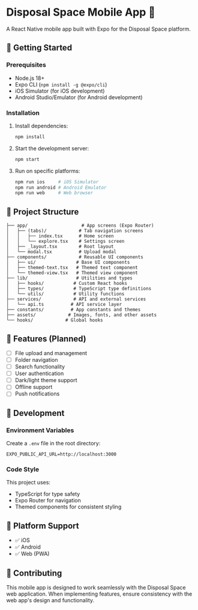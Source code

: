# Disposal Space Mobile App 📱

A React Native mobile app built with Expo for the Disposal Space platform.

## 🚀 Getting Started

### Prerequisites

- Node.js 18+
- Expo CLI (`npm install -g @expo/cli`)
- iOS Simulator (for iOS development)
- Android Studio/Emulator (for Android development)

### Installation

1. Install dependencies:

   ```bash
   npm install
   ```

2. Start the development server:

   ```bash
   npm start
   ```

3. Run on specific platforms:
   ```bash
   npm run ios     # iOS Simulator
   npm run android # Android Emulator
   npm run web     # Web browser
   ```

## 📁 Project Structure

```
├── app/                    # App screens (Expo Router)
│   ├── (tabs)/            # Tab navigation screens
│   │   ├── index.tsx      # Home screen
│   │   └── explore.tsx    # Settings screen
│   ├── _layout.tsx        # Root layout
│   └── modal.tsx          # Upload modal
├── components/            # Reusable UI components
│   ├── ui/               # Base UI components
│   ├── themed-text.tsx   # Themed text component
│   └── themed-view.tsx   # Themed view component
├── lib/                  # Utilities and types
│   ├── hooks/           # Custom React hooks
│   ├── types/           # TypeScript type definitions
│   └── utils/           # Utility functions
├── services/            # API and external services
│   └── api.ts          # API service layer
├── constants/          # App constants and themes
├── assets/            # Images, fonts, and other assets
└── hooks/            # Global hooks
```

## 🎨 Features (Planned)

- [ ] File upload and management
- [ ] Folder navigation
- [ ] Search functionality
- [ ] User authentication
- [ ] Dark/light theme support
- [ ] Offline support
- [ ] Push notifications

## 🔧 Development

### Environment Variables

Create a `.env` file in the root directory:

```env
EXPO_PUBLIC_API_URL=http://localhost:3000
```

### Code Style

This project uses:

- TypeScript for type safety
- Expo Router for navigation
- Themed components for consistent styling

## 📱 Platform Support

- ✅ iOS
- ✅ Android
- ✅ Web (PWA)

## 🤝 Contributing

This mobile app is designed to work seamlessly with the Disposal Space web application. When implementing features, ensure consistency with the web app's design and functionality.
